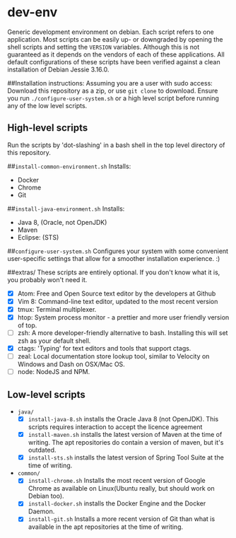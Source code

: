 # dev-env
Generic development environment on debian.
Each script refers to one application. Most scripts can be easily up- or downgraded by opening the shell scripts and setting the `VERSION` variables.
Although this is not guaranteed as it depends on the vendors of each of these applications.
All default configurations of these scripts have been verified against a clean installation of Debian Jessie 3.16.0.

##Installation instructions: 
Assuming you are a user with sudo access:
Download this repository as a zip, or use `git clone` to download.
Ensure you run `./configure-user-system.sh` or a high level script before running any of the low level scripts.

## High-level scripts
Run the scripts by 'dot-slashing' in a bash shell in the top level directory of this repository.

##`install-common-environment.sh`
Installs:
- Docker
- Chrome
- Git

##`install-java-environment.sh`
Installs:
- Java 8, (Oracle, not OpenJDK)
- Maven
- Eclipse: (STS)

##`configure-user-system.sh` 
Configures your system with some convenient user-specific settings that allow for a smoother installation experience. :)

##extras/
These scripts are entirely optional. 
If you don't know what it is, you probably won't need it.
- [x] Atom: Free and Open Source text editor by the developers at Github
- [x] Vim 8: Command-line text editor, updated to the most recent version
- [x] tmux: Terminal multiplexer.
- [x] htop: System process monitor - a prettier and more user friendly version of top.
- [ ] zsh: A more developer-friendly alternative to bash. Installing this will set zsh as your default shell.
- [x] ctags: 'Typing' for text editors and tools that support ctags.
- [ ] zeal: Local documentation store lookup tool, similar to Velocity on Windows and Dash on OSX/Mac OS.
- [ ] node: NodeJS and NPM.

## Low-level scripts
- `java/`
    - [x] `install-java-8.sh` installs the Oracle Java 8 (not OpenJDK). This scripts requires interaction to accept the licence agreement
    - [x] `install-maven.sh` installs the latest version of Maven at the time of writing. The apt repositories do contain a version of maven, but it's outdated.
    - [x] `install-sts.sh` installs the latest version of Spring Tool Suite at the time of writing.
- `common/`
    - [x] `install-chrome.sh` Installs the most recent version of Google Chrome as available on Linux(Ubuntu really, but should work on Debian too).
    - [x] `install-docker.sh` installs the Docker Engine and the Docker Daemon.
    - [x] `install-git.sh` Installs a more recent version of Git than what is available in the apt repositories at the time of writing.
